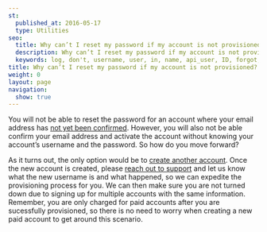 ```yaml
---
st:
  published_at: 2016-05-17
  type: Utilities
seo:
  title: Why can’t I reset my password if my account is not provisioned?
  description: Why can’t I reset my password if my account is not provisioned? 
  keywords: log, don't, username, user, in, name, api_user, ID, forgot, know, my
title: Why can’t I reset my password if my account is not provisioned?
weight: 0
layout: page
navigation:
  show: true
---
```


You will not be able to reset the password for an account where your email address has [not yet been confirmed]({{root_url}}/Classroom/Troubleshooting/Account_Administration/cant_log_in_to_your_account.html). However, you will also not be able confirm your email address and activate the account without knowing your account’s username and the password. So how do you move forward?

As it turns out, the only option would be to [create another account](https://sendgrid.com/pricing). Once the new account is created, please [reach out to support](http://support.sendgrid.com) and let us know what the new username is and what happened, so we can expedite the provisioning process for you. We can then make sure you are not turned down due to signing up for multiple accounts with the same information. Remember, you are only charged for paid accounts after you are sucessfully provisioned, so there is no need to worry when creating a new paid account to get around this scenario.
